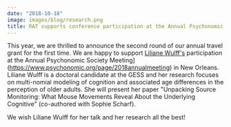 ```yaml
---
date: "2018-10-18"
image: images/blog/research.png
title: RAT supports conference participation at the Annual Psychonomic Society Meeting in New Orleans
---
```


This year, we are thrilled to announce the second round of our annual travel grant for the first time. We are happy to support [Liliane Wulff's](http://psycho3.uni-mannheim.de/Personen/Liliane%20Wullf,%20M.Sc./) participation at the Annual Psychonomic Society Meeting](https://www.psychonomic.org/page/2018annualmeeting) in New Orleans. Liliane Wulff is a doctoral candidate at the GESS and her research focuses on multi-nomial modeling of cognition and associated age differences in the perception of older adults. She will present her paper "Unpacking Source Monitoring: What Mouse Movements Reveal About the Underlying Cognitive" (co-authored with Sophie Scharf).

We wish Liliane Wulff for her talk and her research all the best!
